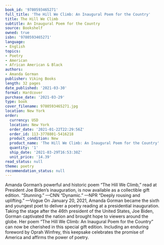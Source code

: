```yaml
---
book_id: '9780593465271'
full_title: 'The Hill We Climb: An Inaugural Poem for the Country'
title: The Hill We Climb
subtitle: An Inaugural Poem for the Country
source: Bookshelf
owned: true
isbn: '9780593465271'
language:
- English
topics:
- Poetry
- American
- African American & Black
authors:
- Amanda Gorman
publisher: Viking Books
length: 32 pages
date_published: '2021-03-30'
format: Hardcover
purchase_date: '2021-03-29'
type: book
cover_filename: 9780593465271.jpg
location: New York
order:
  currency: USD
  location: New York
  order_date: '2021-01-22T22:29:56Z'
  order_id: 113-3778801-5416218
  product_condition: New
  product_name: 'The Hill We Climb: An Inaugural Poem for the Country'
  quantity: '1'
  ship_date: '2021-03-29T16:53:38Z'
  unit_price: '14.39'
read_status: null
theme: poetry
recommendation_status: null
---
```

Amanda Gorman’s powerful and historic poem “The Hill We Climb,” read at President Joe Biden’s inauguration, is now available as a collectible gift edition.
“Stunning.” —CNN
“Dynamic.” —NPR
“Deeply rousing and uplifting.” —Vogue
On January 20, 2021, Amanda Gorman became the sixth and youngest poet to deliver a poetry reading at a presidential inauguration. Taking the stage after the 46th president of the United States, Joe Biden, Gorman captivated the nation and brought hope to viewers around the globe. Her poem “The Hill We Climb: An Inaugural Poem for the Country” can now be cherished in this special gift edition. Including an enduring foreword by Oprah Winfrey, this keepsake celebrates the promise of America and affirms the power of poetry.

